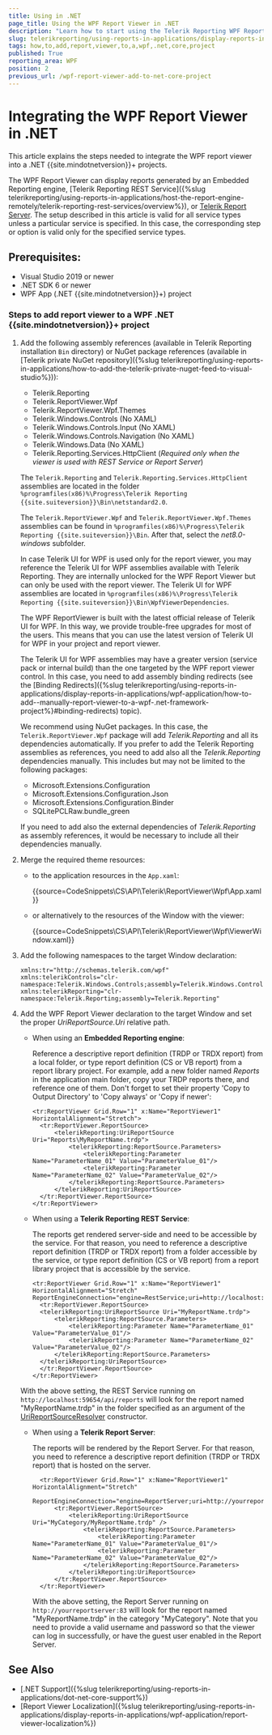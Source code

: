 ```yaml
---
title: Using in .NET
page_title: Using the WPF Report Viewer in .NET
description: "Learn how to start using the Telerik Reporting WPF Report Viewer in .NET applications with this tutorial."
slug: telerikreporting/using-reports-in-applications/display-reports-in-applications/wpf-application/how-to-add-report-viewer-to-a-wpf-.net-core-project
tags: how,to,add,report,viewer,to,a,wpf,.net,core,project
published: True
reporting_area: WPF
position: 2
previous_url: /wpf-report-viewer-add-to-net-core-project
---
```


# Integrating the WPF Report Viewer in .NET

This article explains the steps needed to integrate the WPF report viewer into a .NET {{site.mindotnetversion}}+ projects.

The WPF Report Viewer can display reports generated by an Embedded Reporting engine, [Telerik Reporting REST Service]({%slug telerikreporting/using-reports-in-applications/host-the-report-engine-remotely/telerik-reporting-rest-services/overview%}), or [Telerik Report Server](https://docs.telerik.com/report-server/introduction). The setup described in this article is valid for all service types unless a particular service is specified. In this case, the corresponding step or option is valid only for the specified service types.

## Prerequisites:

- Visual Studio 2019 or newer
- .NET SDK 6 or newer
- WPF App (.NET {{site.mindotnetversion}}+) project

### Steps to add report viewer to a WPF .NET {{site.mindotnetversion}}+ project

1.  Add the following assembly references (available in Telerik Reporting installation `Bin` directory) or NuGet package references (available in [Telerik private NuGet repository]({%slug telerikreporting/using-reports-in-applications/how-to-add-the-telerik-private-nuget-feed-to-visual-studio%})):

    - Telerik.Reporting
    - Telerik.ReportViewer.Wpf
    - Telerik.ReportViewer.Wpf.Themes
    - Telerik.Windows.Controls (No XAML)
    - Telerik.Windows.Controls.Input (No XAML)
    - Telerik.Windows.Controls.Navigation (No XAML)
    - Telerik.Windows.Data (No XAML)
    - Telerik.Reporting.Services.HttpClient (_Required only when the viewer is used with REST Service or Report Server_)

    The `Telerik.Reporting` and `Telerik.Reporting.Services.HttpClient` assemblies are located in the folder `%programfiles(x86)%\Progress\Telerik Reporting {{site.suiteversion}}\Bin\netstandard2.0`.

    The `Telerik.ReportViewer.Wpf` and `Telerik.ReportViewer.Wpf.Themes` assemblies can be found in `%programfiles(x86)%\Progress\Telerik Reporting {{site.suiteversion}}\Bin`. After that, select the _net8.0-windows_ subfolder.

    In case Telerik UI for WPF is used only for the report viewer, you may reference the Telerik UI for WPF assemblies available with Telerik Reporting. They are internally unlocked for the WPF Report Viewer but can only be used with the report viewer. The Telerik UI for WPF assemblies are located in `%programfiles(x86)%\Progress\Telerik Reporting {{site.suiteversion}}\Bin\WpfViewerDependencies`.

    The WPF ReportViewer is built with the latest official release of Telerik UI for WPF. In this way, we provide trouble-free upgrades for most of the users. This means that you can use the latest version of Telerik UI for WPF in your project and report viewer.

    The Telerik UI for WPF assemblies may have a greater version (service pack or internal build) than the one targeted by the WPF report viewer control. In this case, you need to add assembly binding redirects (see the [Binding Redirects]({%slug telerikreporting/using-reports-in-applications/display-reports-in-applications/wpf-application/how-to-add--manually-report-viewer-to-a-wpf-.net-framework-project%}#binding-redirects) topic).

    We recommend using NuGet packages. In this case, the `Telerik.ReportViewer.Wpf` package will add _Telerik.Reporting_ and all its dependencies automatically. If you prefer to add the Telerik Reporting assemblies as references, you need to add also all the _Telerik.Reporting_ dependencies manually. This includes but may not be limited to the following packages:

    - Microsoft.Extensions.Configuration
    - Microsoft.Extensions.Configuration.Json
    - Microsoft.Extensions.Configuration.Binder
    - SQLitePCLRaw.bundle_green

    If you need to add also the external dependencies of _Telerik.Reporting_ as assembly references, it would be necessary to include all their dependencies manually.

1.  Merge the required theme resources:

    - to the application resources in the `App.xaml`:

      {{source=CodeSnippets\CS\API\Telerik\ReportViewer\Wpf\App.xaml}}

    - or alternatively to the resources of the Window with the viewer:

      {{source=CodeSnippets\CS\API\Telerik\ReportViewer\Wpf\ViewerWindow.xaml}}

1.  Add the following namespaces to the target Window declaration:

    ```XAML
    xmlns:tr="http://schemas.telerik.com/wpf"
    xmlns:telerikControls="clr-namespace:Telerik.Windows.Controls;assembly=Telerik.Windows.Controls"
    xmlns:telerikReporting="clr-namespace:Telerik.Reporting;assembly=Telerik.Reporting"
    ```

1.  Add the WPF Report Viewer declaration to the target Window and set the proper _UriReportSource.Uri_ relative path.

    - When using an **Embedded Reporting engine**:

      Reference a descriptive report definition (TRDP or TRDX report) from a local folder, or type report definition (CS or VB report) from a report library project. For example, add a new folder named _Reports_ in the application main folder, copy your TRDP reports there, and reference one of them. Don't forget to set their property 'Copy to Output Directory' to 'Copy always' or 'Copy if newer':

      ```XAML
      <tr:ReportViewer Grid.Row="1" x:Name="ReportViewer1" HorizontalAlignment="Stretch">
      	<tr:ReportViewer.ReportSource>
      		<telerikReporting:UriReportSource Uri="Reports\MyReportName.trdp">
      			<telerikReporting:ReportSource.Parameters>
      				<telerikReporting:Parameter Name="ParameterName_01" Value="ParameterValue_01"/>
      				<telerikReporting:Parameter Name="ParameterName_02" Value="ParameterValue_02"/>
      			</telerikReporting:ReportSource.Parameters>
      		</telerikReporting:UriReportSource>
      	</tr:ReportViewer.ReportSource>
      </tr:ReportViewer>
      ```

    - When using a **Telerik Reporting REST Service**:

      The reports get rendered server-side and need to be accessible by the service. For that reason, you need to reference a descriptive report definition (TRDP or TRDX report) from a folder accessible by the service, or type report definition (CS or VB report) from a report library project that is accessible by the service.

      ```XAML
      <tr:ReportViewer Grid.Row="1" x:Name="ReportViewer1" HorizontalAlignment="Stretch"
      ReportEngineConnection="engine=RestService;uri=http://localhost:59654/api/reports;timeout=100;keepClientAlive=True">
      	<tr:ReportViewer.ReportSource>
      	<telerikReporting:UriReportSource Uri="MyReportName.trdp">
      		<telerikReporting:ReportSource.Parameters>
      			<telerikReporting:Parameter Name="ParameterName_01" Value="ParameterValue_01"/>
      			<telerikReporting:Parameter Name="ParameterName_02" Value="ParameterValue_02"/>
      		</telerikReporting:ReportSource.Parameters>
      	</telerikReporting:UriReportSource>
      	</tr:ReportViewer.ReportSource>
      </tr:ReportViewer>
      ```

    With the above setting, the REST Service running on `http://localhost:59654/api/reports` will look for the report named "MyReportName.trdp" in the folder specified as an argument of the [UriReportSourceResolver](/api/Telerik.Reporting.Services#Telerik_Reporting_Services_UriReportSourceResolver_System_String_) constructor.

    - When using a **Telerik Report Server**:

      The reports will be rendered by the Report Server. For that reason, you need to reference a descriptive report definition (TRDP or TRDX report) that is hosted on the server.

      ```XAML
        <tr:ReportViewer Grid.Row="1" x:Name="ReportViewer1" HorizontalAlignment="Stretch"
        				 ReportEngineConnection="engine=ReportServer;uri=http://yourreportserver:83/;username=yourusername;password=yourpassword">
        	<tr:ReportViewer.ReportSource>
        		<telerikReporting:UriReportSource Uri="MyCategory/MyReportName.trdp" />
        			<telerikReporting:ReportSource.Parameters>
        				<telerikReporting:Parameter Name="ParameterName_01" Value="ParameterValue_01"/>
        				<telerikReporting:Parameter Name="ParameterName_02" Value="ParameterValue_02"/>
        			</telerikReporting:ReportSource.Parameters>
        		</telerikReporting:UriReportSource>
        	</tr:ReportViewer.ReportSource>
        </tr:ReportViewer>
      ```

      With the above setting, the Report Server running on `http://yourreportserver:83` will look for the report named "MyReportName.trdp" in the category "MyCategory". Note that you need to provide a valid username and password so that the viewer can log in successfully, or have the guest user enabled in the Report Server.

## See Also

- [.NET Support]({%slug telerikreporting/using-reports-in-applications/dot-net-core-support%})
- [Report Viewer Localization]({%slug telerikreporting/using-reports-in-applications/display-reports-in-applications/wpf-application/report-viewer-localization%})
